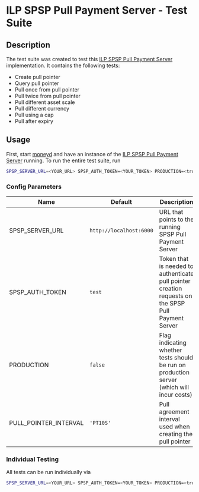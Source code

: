 # ILP SPSP Pull Payment Server - Test Suite

## Description
The test suite was created to test this [ILP SPSP Pull Payment Server](https://github.com/sabinebertram/ilp-spsp-pull-payment-server) implementation. It contains the following tests:

* Create pull pointer
* Query pull pointer
* Pull once from pull pointer
* Pull twice from pull pointer
* Pull different asset scale
* Pull different currency
* Pull using a cap
* Pull after expiry


## Usage
First, start [moneyd](https://github.com/interledgerjs/moneyd) and have an instance of the [ILP SPSP Pull Payment Server](https://github.com/sabinebertram/ilp-spsp-pull-payment-server) running. To run the entire test suite, run
```sh
SPSP_SERVER_URL=<YOUR_URL> SPSP_AUTH_TOKEN=<YOUR_TOKEN> PRODUCTION=<true/false> PULL_POINTER_INTERVAL=<YOUR INTERVAL> npm test
```

### Config Parameters
| Name | Default | Description |
|---|---|---|
| SPSP_SERVER_URL | `http://localhost:6000` | URL that points to the running SPSP Pull Payment Server |
| SPSP_AUTH_TOKEN | `test` | Token that is needed to authenticate pull pointer creation requests on the SPSP Pull Payment Server |
| PRODUCTION | `false` | Flag indicating whether tests should be run on production server (which will incur costs) |
|PULL_POINTER_INTERVAL | `'PT10S'` | Pull agreement interval used when creating the pull pointer |

### Individual Testing

All tests can be run individually via
```sh
SPSP_SERVER_URL=<YOUR_URL> SPSP_AUTH_TOKEN=<YOUR_TOKEN> PRODUCTION=<true/false> PULL_POINTER_INTERVAL=<YOUR INTERVAL> npm test -- --testNamePattern="<Name of test>"
```